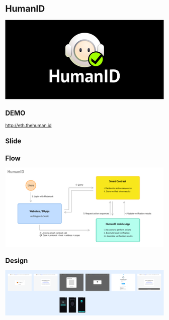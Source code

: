 # HumanID

![avatar](./design/cover.png)

## DEMO

http://eth.thehuman.id

## Slide

## Flow

![avatar](./design/flow.png)

## Design

![avatar](./design/PoP_for_Scroll_Faucet_DEMO.png)
